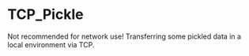 # TCP_Pickle
Not recommended for network use! Transferring some pickled data in a local environment via TCP.
